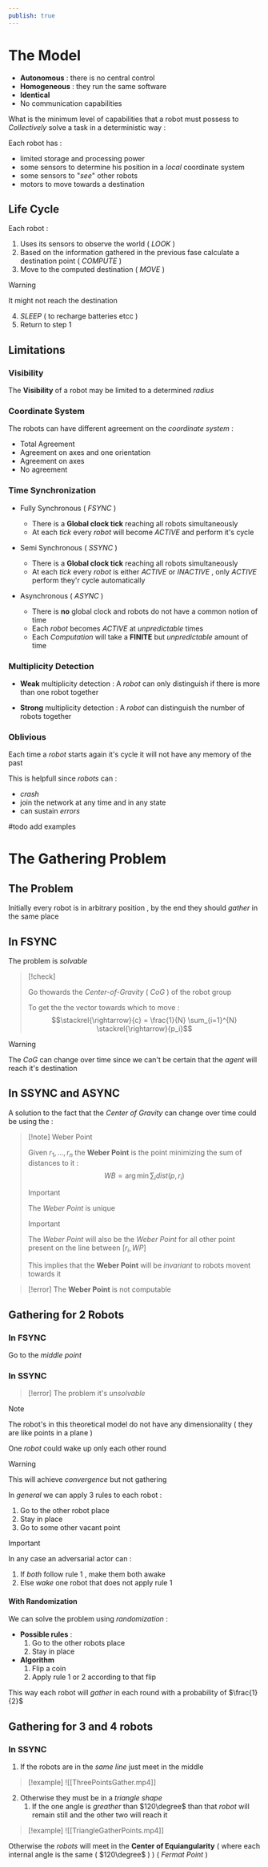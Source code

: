 ```yaml
---
publish: true
---
```

# The Model

+ **Autonomous** : there is no central control
+ **Homogeneous** : they run the same software
+ **Identical** 
+ No communication capabilities 

What is the minimum level of capabilities that a robot must possess to *Collectively* solve a task in a deterministic way :

Each robot has : 
+ limited storage and processing power 
+ some sensors to determine his position in a *local* coordinate system
+ some sensors to "*see*" other robots 
+ motors to move towards a destination

## Life Cycle

Each robot :
1. Uses its sensors to observe the world ( *LOOK* )
2. Based on the information gathered in the previous fase calculate a destination point ( *COMPUTE* )
3. Move to the computed destination ( *MOVE* ) 
>[!warning] 
>It might not reach the destination 
4. *SLEEP* ( to recharge batteries etcc ) 
5. Return to step $1$

## Limitations

### Visibility

The **Visibility** of a robot may be limited to a determined *radius*
### Coordinate System

The robots can have different agreement on the *coordinate system* : 
+ Total Agreement 
+ Agreement on axes and one orientation
+ Agreement on axes
+ No agreement 
### Time Synchronization

+ Fully Synchronous ( *FSYNC* )
	+ There is a **Global clock tick** reaching all robots simultaneously
	+ At each *tick* every *robot* will become *ACTIVE* and perform it's cycle
	
+ Semi Synchronous ( *SSYNC* )
	+ There is a **Global clock tick** reaching all robots simultaneously
	+ At each *tick* every *robot* is either *ACTIVE* or *INACTIVE* , only *ACTIVE* perform they'r cycle automatically
	
+ Asynchronous ( *ASYNC* )
	+ There is **no** global clock and robots do not have a common notion of time
	+ Each *robot* becomes *ACTIVE* at *unpredictable* times
	+ Each *Computation* will take a **FINITE** but *unpredictable* amount of time 

### Multiplicity Detection

+ **Weak** multiplicity detection :
	A *robot* can only distinguish if there is more than one robot together

+ **Strong** multiplicity detection :
	A *robot* can distinguish the number of robots together

### Oblivious

Each time a *robot* starts again it's cycle it will not have any memory of the past 

This is helpfull since *robots* can :
+ *crash*
+ join the network at any time and in any state 
+ can sustain *errors*

#todo add examples

# The Gathering Problem 
## The Problem

Initially every robot is in arbitrary position , by the end they should *gather* in the same place 
## In FSYNC

The problem is *solvable* 

>[!check] 
>
>Go thowards the *Center-of-Gravity* ( *CoG* ) of the robot group
>
>To get the the vector towards which to move :
>$$\stackrel{\rightarrow}{c} = \frac{1}{N} \sum_{i=1}^{N} \stackrel{\rightarrow}{p_i}$$  

>[!warning] 
>The *CoG* can change over time since we can't be certain that the *agent* will reach it's destination 

## In SSYNC and ASYNC

A solution to the fact that the *Center of Gravity* can change over time could be using the :

>[!note] Weber Point
>
>Given $r_1,\dots , r_n$ the **Weber Point** is the point minimizing the sum of distances to it :
$$WB = \arg \min \sum_i dist(p,r_i)$$
>
>>[!important] 
>>The *Weber Point* is unique
>
>>[!important] 
>>The *Weber Point* will also be the *Weber Point* for all other point present on the line between $[r_i,WP]$ 
>
>This implies that the **Weber Point** will be *invariant* to robots movent towards it 

>[!error] 
>The **Weber Point** is not computable 

## Gathering for 2 Robots

### In FSYNC

Go to the *middle point* 
### In SSYNC

>[!error] 
>The problem it's *unsolvable*

>[!note] 
>The robot's in this theoretical model do not have any dimensionality ( they are like points in a plane )

One *robot* could wake up only each other round 
>[!warning] 
>This will achieve *convergence* but not gathering

In *general* we can apply $3$ rules to each robot : 
1. Go to the other robot place 
2. Stay in place 
3. Go to some other vacant point

>[!important] 
>In any case an adversarial actor can :
>1. If *both* follow rule $1$ , make them both awake
>2. Else *wake* one robot that does not apply rule $1$

#### With Randomization

We can solve the problem using *randomization* :
+ **Possible rules** :
	1. Go to the other robots place 
	2. Stay in place 
+ **Algorithm**
	1. Flip a coin
	2. Apply rule $1$ or $2$ according to that flip 

This way each robot will *gather* in each round with a probability of $\frac{1}{2}$ 

## Gathering for 3 and 4 robots

### In SSYNC

1. If the robots are in the *same line* just meet in the middle 
>[!example] 
>![[ThreePointsGather.mp4]]

2. Otherwise they must be in a *triangle shape*
	1. If the one angle is *greather* than $120\degree$ than that *robot* will remain still and the other two will reach it 
>[!example] 
>![[TriangleGatherPoints.mp4]]

Otherwise the *robots* will meet in the **Center of Equiangularity** ( where each internal angle is the same ( $120\degree$ ) ) ( *Fermat Point* )




